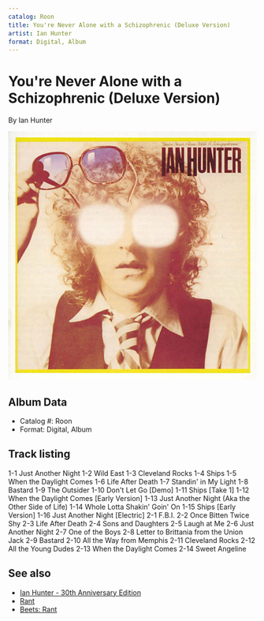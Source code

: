 ```yaml
---
catalog: Roon
title: You're Never Alone with a Schizophrenic (Deluxe Version)
artist: Ian Hunter
format: Digital, Album
---
```


# You're Never Alone with a Schizophrenic (Deluxe Version)

By Ian Hunter

![](../../assets/albumcovers/Ian_Hunter-Youre_Never_Alone_with_a_Schizophrenic_Deluxe_Version.png)

## Album Data

- Catalog #: Roon
- Format: Digital, Album


## Track listing


1-1 Just Another Night
1-2 Wild East
1-3 Cleveland Rocks
1-4 Ships
1-5 When the Daylight Comes
1-6 Life After Death
1-7 Standin' in My Light
1-8 Bastard
1-9 The Outsider
1-10 Don't Let Go [Demo]
1-11 Ships [Take 1]
1-12 When the Daylight Comes [Early Version]
1-13 Just Another Night (Aka the Other Side of Life)
1-14 Whole Lotta Shakin' Goin' On
1-15 Ships [Early Version]
1-16 Just Another Night [Electric]
2-1 F.B.I.
2-2 Once Bitten Twice Shy
2-3 Life After Death
2-4 Sons and Daughters
2-5 Laugh at Me
2-6 Just Another Night
2-7 One of the Boys
2-8 Letter to Brittania from the Union Jack
2-9 Bastard
2-10 All the Way from Memphis
2-11 Cleveland Rocks
2-12 All the Young Dudes
2-13 When the Daylight Comes
2-14 Sweet Angeline


## See also

- [Ian Hunter - 30th Anniversary Edition](Ian_Hunter_-_30th_Anniversary_Edition.md)
- [Rant](Rant.md)
- [Beets: Rant](../../Beets/Ian_Hunter/Rant.md)
